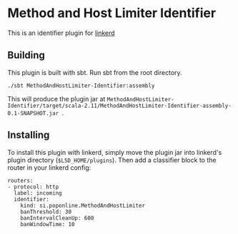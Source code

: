 # Method and Host Limiter Identifier

This is an identifier plugin for [linkerd](https://linkerd.io)



## Building

This plugin is built with sbt.  Run sbt from the root directory.

```
./sbt MethodAndHostLimiter-Identifier:assembly
```

This will produce the plugin jar at
`MethodAndHostLimiter-Identifier/target/scala-2.11/MethodAndHostLimiter-Identifier-assembly-0.1-SNAPSHOT.jar `.

## Installing

To install this plugin with linkerd, simply move the plugin jar into linkerd's
plugin directory (`$L5D_HOME/plugins`).  Then add a classifier block to the
router in your linkerd config:

```
routers:
- protocol: http
  label: incoming
  identifier:
    kind: si.poponline.MethodAndHostLimiter
    banThreshold: 30
    banIntervalCleanUp: 600
    banWindowTime: 10
```
